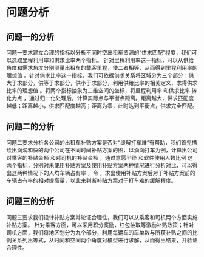 # 问题分析

## 问题一的分析
问题一要求建立合理的指标以分析不同时空出租车资源的“供求匹配”程度，我们可以选取里程利用率和供求比率两个指标。
针对里程利用率这一指标，可以从供给角度和需求角度分别测量出租车的载客里程，使二者相等，从而得到里程利用率的理想值 。针对供求比率这一指标，我们可依据供求关系将区域分为三个部分：供大于求部分，供等于求部分，供小于求部分，利用供给比率的相关定义，求得供求比率的理想值 。将两个指标抽象为二维空间的坐标，将里程利用率 和供求比率 转化为点 ，通过归一化处理后，计算实际点与平衡点距离。距离越大，供求匹配度越低；距离越小，供求匹配度越高；距离为零，此时达到平衡点，供求完全匹配。

## 问题二的分析
问题二要求分析各公司的出租车补贴方案是否对“缓解打车难”有帮助，我们首先描绘出滴滴和快的两个公司在不同时间补贴方案的图，以滴滴打车为例，计算出公司对乘客的补贴金额 和对司机的补贴金额 ，通过意愿半径 和软件使用人数比例 这两个指标，分别对未使用补贴方案及使用补贴方案两种情况进行分析对比，可以得出这两种情况下的人均车辆占有率 ，令 ，求出使用补贴方案后对于补贴方案前的车辆占有率的相对提高量，以此来判断补贴方案对于打车难的缓解程度。

## 问题三的分析
问题三要求我们设计补贴方案并论证合理性，我们可以从乘客和司机两个方面实施补贴方案。
针对乘客方面，可以采用积分奖励，红包抽取等激励补贴政策；针对司机方面，我们将地区划分为九个部分，利用每辆车的车单数与所获补贴之间的比例关系列出等式，从时间和空间两个角度对模型进行求解，从而得出结果，并验证合理性。
